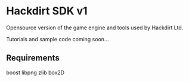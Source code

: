 # Hackdirt SDK v1

Opensource version of the game engine and tools used by Hackdirt Ltd.

Tutorials and sample code coming soon...


## Requirements

boost
libpng
zlib
box2D